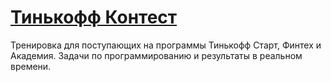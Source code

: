 # **[Тинькофф Контест](https://fintech.tinkoff.ru/activities/contest/)**

Тренировка для поступающих на программы Тинькофф Старт, Финтех и Академия. Задачи по программированию и результаты в реальном времени.